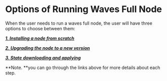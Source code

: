 # Options of Running Waves Full Node

When the user needs to run a waves full node, the user will have three options to choose between them:

[_**1. Installing a node from scratch**_](/waves-full-node/how-to-install-a-node/how-to-install-a-node.md)

[_**2. Upgrading the node to a new version**_](/waves-full-node/upgrading.md)

[_**3. State downloading and applying**_](/waves-full-node/state-downloading-and-applying.md)



**Note. **you can go through the links above for more details about each step.

